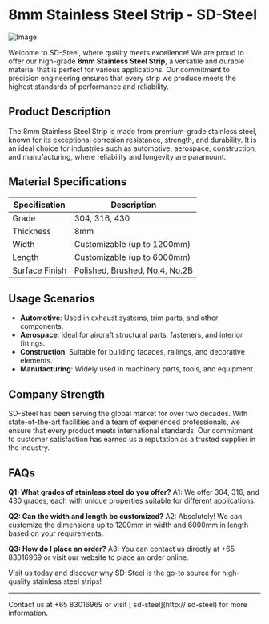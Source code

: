 # 8mm Stainless Steel Strip - SD-Steel

![Image](https://github.com/user-attachments/assets/2567258e-e124-4816-932d-1809bd27ef0b)

Welcome to SD-Steel, where quality meets excellence! We are proud to offer our high-grade **8mm Stainless Steel Strip**, a versatile and durable material that is perfect for various applications. Our commitment to precision engineering ensures that every strip we produce meets the highest standards of performance and reliability.

## Product Description

The 8mm Stainless Steel Strip is made from premium-grade stainless steel, known for its exceptional corrosion resistance, strength, and durability. It is an ideal choice for industries such as automotive, aerospace, construction, and manufacturing, where reliability and longevity are paramount.

## Material Specifications

| Specification | Description |
| --- | --- |
| Grade | 304, 316, 430 |
| Thickness | 8mm |
| Width | Customizable (up to 1200mm) |
| Length | Customizable (up to 6000mm) |
| Surface Finish | Polished, Brushed, No.4, No.2B |

## Usage Scenarios

- **Automotive**: Used in exhaust systems, trim parts, and other components.
- **Aerospace**: Ideal for aircraft structural parts, fasteners, and interior fittings.
- **Construction**: Suitable for building facades, railings, and decorative elements.
- **Manufacturing**: Widely used in machinery parts, tools, and equipment.

## Company Strength

SD-Steel has been serving the global market for over two decades. With state-of-the-art facilities and a team of experienced professionals, we ensure that every product meets international standards. Our commitment to customer satisfaction has earned us a reputation as a trusted supplier in the industry.

## FAQs

**Q1: What grades of stainless steel do you offer?**
A1: We offer 304, 316, and 430 grades, each with unique properties suitable for different applications.

**Q2: Can the width and length be customized?**
A2: Absolutely! We can customize the dimensions up to 1200mm in width and 6000mm in length based on your requirements.

**Q3: How do I place an order?**
A3: You can contact us directly at +65 83016969 or visit our website to place an order online.

Visit us today and discover why SD-Steel is the go-to source for high-quality stainless steel strips!

---

Contact us at +65 83016969 or visit [ sd-steel](http:// sd-steel) for more information.